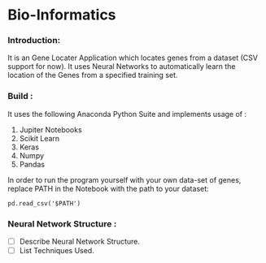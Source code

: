 # Bio-Informatics


### Introduction:   
It is an Gene Locater Application which locates genes from a dataset (CSV support for now). It uses Neural Networks to automatically learn the location of the Genes from a specified training set.
           
           
### Build :
It uses the following Anaconda Python Suite and implements usage of : 
1. Jupiter Notebooks
2. Scikit Learn
3. Keras
4. Numpy
5. Pandas
          
 In order to run the program yourself with your own data-set of genes, replace PATH in the Notebook with the path to your dataset: 
```
pd.read_csv('$PATH')
```


### Neural Network Structure : 

- [ ] Describe Neural Network Structure.
- [ ] List Techniques Used.
